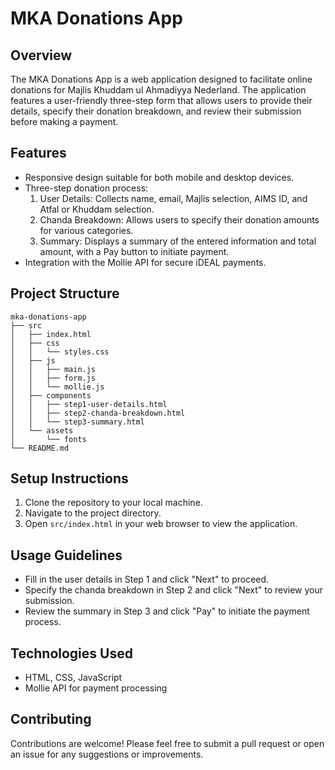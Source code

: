 # MKA Donations App

## Overview
The MKA Donations App is a web application designed to facilitate online donations for Majlis Khuddam ul Ahmadiyya Nederland. The application features a user-friendly three-step form that allows users to provide their details, specify their donation breakdown, and review their submission before making a payment.

## Features
- Responsive design suitable for both mobile and desktop devices.
- Three-step donation process:
  1. User Details: Collects name, email, Majlis selection, AIMS ID, and Atfal or Khuddam selection.
  2. Chanda Breakdown: Allows users to specify their donation amounts for various categories.
  3. Summary: Displays a summary of the entered information and total amount, with a Pay button to initiate payment.
- Integration with the Mollie API for secure iDEAL payments.

## Project Structure
```
mka-donations-app
├── src
│   ├── index.html
│   ├── css
│   │   └── styles.css
│   ├── js
│   │   ├── main.js
│   │   ├── form.js
│   │   └── mollie.js
│   ├── components
│   │   ├── step1-user-details.html
│   │   ├── step2-chanda-breakdown.html
│   │   └── step3-summary.html
│   └── assets
│       └── fonts
└── README.md
```

## Setup Instructions
1. Clone the repository to your local machine.
2. Navigate to the project directory.
3. Open `src/index.html` in your web browser to view the application.

## Usage Guidelines
- Fill in the user details in Step 1 and click "Next" to proceed.
- Specify the chanda breakdown in Step 2 and click "Next" to review your submission.
- Review the summary in Step 3 and click "Pay" to initiate the payment process.

## Technologies Used
- HTML, CSS, JavaScript
- Mollie API for payment processing

## Contributing
Contributions are welcome! Please feel free to submit a pull request or open an issue for any suggestions or improvements.